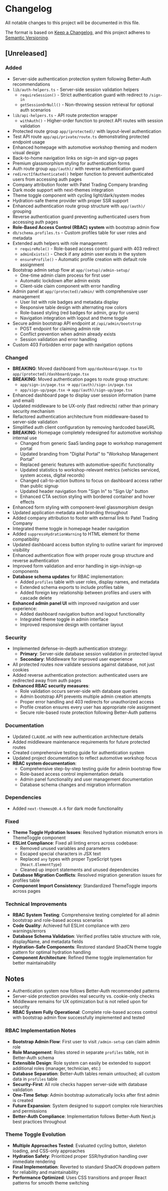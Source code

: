 # Changelog

All notable changes to this project will be documented in this file.

The format is based on [Keep a Changelog](https://keepachangelog.com/en/1.0.0/),
and this project adheres to [Semantic Versioning](https://semver.org/spec/v2.0.0.html).

## [Unreleased]

### Added
- Server-side authentication protection system following Better-Auth recommendations
- `lib/auth-helpers.ts` - Server-side session validation helpers
  - `requireSession()` - Strict authentication guard with redirect to `/sign-in`
  - `getSessionOrNull()` - Non-throwing session retrieval for optional auth scenarios
- `lib/api-helpers.ts` - API route protection wrapper
  - `withAuth()` - Higher-order function to protect API routes with session validation
- Protected route group `app/(protected)/` with layout-level authentication
- Test API route `app/api/private/route.ts` demonstrating protected endpoint usage
- Enhanced homepage with automotive workshop theming and modern visual design
- Back-to-home navigation links on sign-in and sign-up pages
- Premium glassmorphism styling for authentication forms
- Auth route group `app/(auth)/` with reverse authentication guard
- `redirectIfAuthenticated()` helper function to prevent authenticated users from accessing auth pages
- Company attribution footer with Patel Trading Company branding
- Dark mode support with next-themes integration
- Theme toggle component with cycling light/dark/system modes
- Hydration-safe theme provider with proper SSR support
- Enhanced authentication route group structure with `app/(auth)/` grouping
- Reverse authentication guard preventing authenticated users from accessing auth pages
- **Role-Based Access Control (RBAC) system** with bootstrap admin flow
- `db/schema.profiles.ts` - Custom profiles table for user roles and metadata
- Extended auth helpers with role management:
  - `requireRole()` - Role-based access control guard with 403 redirect
  - `adminExists()` - Check if any admin user exists in the system  
  - `ensureProfile()` - Automatic profile creation with default role assignment
- Bootstrap admin setup flow at `app/(setup)/admin-setup/`
  - One-time admin claim process for first user
  - Automatic lockdown after admin exists
  - Client-side claim component with error handling
- Admin panel at `app/(protected)/admin/` with comprehensive user management
  - User list with role badges and metadata display
  - Responsive table design with alternating row colors
  - Role-based styling (red badges for admin, gray for users)
  - Navigation integration with logout and theme toggle
- Secure admin bootstrap API endpoint at `/api/admin/bootstrap`
  - POST endpoint for claiming admin role
  - Conflict prevention when admin already exists
  - Session validation and error handling
- Custom 403 Forbidden error page with navigation options

### Changed
- **BREAKING**: Moved dashboard from `app/dashboard/page.tsx` to `app/(protected)/dashboard/page.tsx`
- **BREAKING**: Moved authentication pages to route group structure:
  - `app/sign-in/page.tsx` → `app/(auth)/sign-in/page.tsx`
  - `app/sign-up/page.tsx` → `app/(auth)/sign-up/page.tsx`
- Enhanced dashboard page to display user session information (name and email)
- Updated middleware to be UX-only (fast redirects) rather than primary security mechanism
- Refactored authentication architecture from middleware-based to server-side validation
- Simplified auth client configuration by removing hardcoded baseURL
- **BREAKING**: Homepage completely redesigned for automotive workshop internal use
  - Changed from generic SaaS landing page to workshop management portal
  - Updated branding from "Digital Portal" to "Workshop Management Portal"
  - Replaced generic features with automotive-specific functionality
  - Updated statistics to workshop-relevant metrics (vehicles serviced, system access, digital records)
  - Changed call-to-action buttons to focus on dashboard access rather than public signup
  - Updated header navigation from "Sign In" to "Sign Up" button
  - Enhanced CTA section styling with bordered container and hover effects
- Enhanced form styling with component-level glassmorphism design
- Updated application metadata and branding throughout
- Added company attribution to footer with external link to Patel Trading Company
- Integrated theme toggle in homepage header navigation
- Added `suppressHydrationWarning` to HTML element for theme compatibility
- Updated dashboard access button styling to outline variant for improved visibility
- Enhanced authentication flow with proper route group structure and reverse authentication
- Improved form validation and error handling in sign-in/sign-up components
- **Database schema updates** for RBAC implementation:
  - Added `profiles` table with user roles, display names, and metadata
  - Extended schema exports to include profiles table
  - Added foreign key relationship between profiles and users with cascade delete
- **Enhanced admin panel UI** with improved navigation and user experience:
  - Added dashboard navigation button and logout functionality
  - Integrated theme toggle in admin interface
  - Improved responsive design with container layout

### Security
- Implemented defense-in-depth authentication strategy:
  - **Primary**: Server-side database session validation in protected layout
  - **Secondary**: Middleware for improved user experience
- All protected routes now validate sessions against database, not just cookies
- Added reverse authentication protection: authenticated users are redirected away from auth pages
- **Enhanced RBAC security measures**:
  - Role validation occurs server-side with database queries
  - Admin bootstrap API prevents multiple admin creation attempts
  - Proper error handling and 403 redirects for unauthorized access
  - Profile creation ensures every user has appropriate role assignment
  - Secure role-based route protection following Better-Auth patterns

### Documentation
- Updated `CLAUDE.md` with new authentication architecture details
- Added middleware maintenance requirements for future protected routes
- Created comprehensive testing guide for authentication system
- Updated project documentation to reflect automotive workshop focus
- **RBAC system documentation**:
  - Comprehensive step-by-step testing guide for admin bootstrap flow
  - Role-based access control implementation details
  - Admin panel functionality and user management documentation
  - Database schema changes and migration information

### Dependencies
- Added `next-themes@0.4.6` for dark mode functionality

### Fixed
- **Theme Toggle Hydration Issues**: Resolved hydration mismatch errors in ThemeToggle component
- **ESLint Compliance**: Fixed all linting errors across codebase:
  - Removed unused variables and parameters
  - Escaped special characters in JSX text
  - Replaced `any` types with proper TypeScript types (`React.ElementType`)
  - Cleaned up import statements and unused dependencies
- **Database Migration Conflicts**: Resolved migration generation issues for profiles table
- **Component Import Consistency**: Standardized ThemeToggle imports across pages

### Technical Improvements
- **RBAC System Testing**: Comprehensive testing completed for all admin bootstrap and role-based access scenarios
- **Code Quality**: Achieved full ESLint compliance with zero warnings/errors
- **Database Schema Validation**: Verified profiles table structure with role, displayName, and metadata fields
- **Hydration-Safe Components**: Restored standard ShadCN theme toggle pattern for optimal hydration handling
- **Component Architecture**: Refined theme toggle implementation for better maintainability

## Notes
- Authentication system now follows Better-Auth recommended patterns
- Server-side protection provides real security vs. cookie-only checks
- Middleware remains for UX optimization but is not relied upon for security
- **RBAC System Fully Operational**: Complete role-based access control with bootstrap admin flow successfully implemented and tested

### RBAC Implementation Notes
- **Bootstrap Admin Flow**: First user to visit `/admin-setup` can claim admin role
- **Role Management**: Roles stored in separate `profiles` table, not in Better-Auth schema
- **Extensible Design**: Role system can easily be extended to support additional roles (manager, technician, etc.)
- **Database Separation**: Better-Auth tables remain untouched; all custom data in `profiles` table
- **Security-First**: All role checks happen server-side with database validation
- **One-Time Setup**: Admin bootstrap automatically locks after first admin is created
- **Future Expansion**: System designed to support complex role hierarchies and permissions
- **Better-Auth Compliance**: Implementation follows Better-Auth Next.js best practices throughout

### Theme Toggle Evolution
- **Multiple Approaches Tested**: Evaluated cycling button, skeleton loading, and CSS-only approaches
- **Hydration Safety**: Prioritized proper SSR/hydration handling over immediate rendering
- **Final Implementation**: Reverted to standard ShadCN dropdown pattern for reliability and maintainability
- **Performance Optimized**: Uses CSS transitions and proper React patterns for smooth theme switching